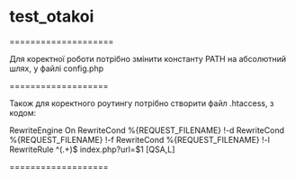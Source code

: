 # test_otakoi

====================

Для коректної роботи потрібно змінити константу PATH на абсолютний шлях, у файлі config.php

===================

Також для коректного роутингу потрібно створити файл .htaccess, з кодом:

RewriteEngine On
RewriteCond %{REQUEST_FILENAME} !-d
RewriteCond %{REQUEST_FILENAME} !-f
RewriteCond %{REQUEST_FILENAME} !-l
RewriteRule ^(.+)$ index.php?url=$1 [QSA,L]

===================
